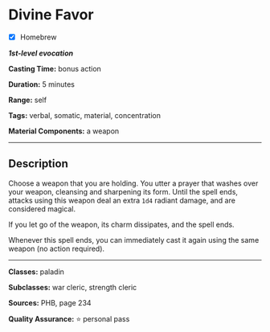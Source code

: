 # Divine Favor

- [x] Homebrew

***1st-level evocation***

**Casting Time:** bonus action

**Duration:** 5 minutes

**Range:** self

**Tags:** verbal, somatic, material, concentration

**Material Components:** a weapon

---

## Description
Choose a weapon that you are holding.
You utter a prayer that washes over your weapon, cleansing and sharpening its form.
Until the spell ends, attacks using this weapon deal an extra `1d4` radiant damage, and are considered magical.

If you let go of the weapon, its charm dissipates, and the spell ends.

Whenever this spell ends, you can immediately cast it again using the same weapon (no action required).

---

**Classes:** paladin

**Subclasses:** war cleric, strength cleric

**Sources:** PHB, page 234

**Quality Assurance:** :star: personal pass
